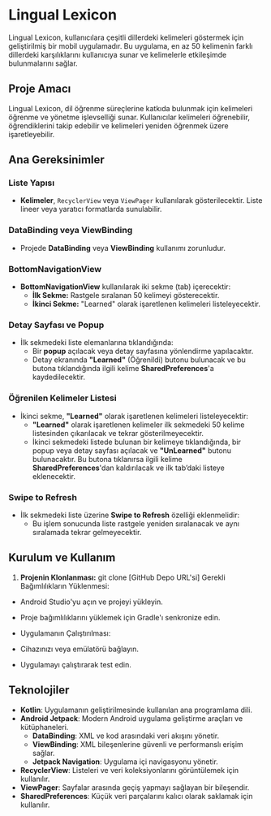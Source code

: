 # Lingual Lexicon

Lingual Lexicon, kullanıcılara çeşitli dillerdeki kelimeleri göstermek için geliştirilmiş bir mobil uygulamadır. Bu uygulama, en az 50 kelimenin farklı dillerdeki karşılıklarını kullanıcıya sunar ve kelimelerle etkileşimde bulunmalarını sağlar.

## Proje Amacı
Lingual Lexicon, dil öğrenme süreçlerine katkıda bulunmak için kelimeleri öğrenme ve yönetme işlevselliği sunar. Kullanıcılar kelimeleri öğrenebilir, öğrendiklerini takip edebilir ve kelimeleri yeniden öğrenmek üzere işaretleyebilir.

## Ana Gereksinimler

### Liste Yapısı
- **Kelimeler**, `RecyclerView` veya `ViewPager` kullanılarak gösterilecektir. Liste lineer veya yaratıcı formatlarda sunulabilir.

### DataBinding veya ViewBinding
- Projede **DataBinding** veya **ViewBinding** kullanımı zorunludur.

### BottomNavigationView
- **BottomNavigationView** kullanılarak iki sekme (tab) içerecektir:
    - **İlk Sekme:** Rastgele sıralanan 50 kelimeyi gösterecektir.
    - **İkinci Sekme:** "Learned" olarak işaretlenen kelimeleri listeleyecektir.

### Detay Sayfası ve Popup
- İlk sekmedeki liste elemanlarına tıklandığında:
    - Bir **popup** açılacak veya detay sayfasına yönlendirme yapılacaktır.
    - Detay ekranında **"Learned"** (Öğrenildi) butonu bulunacak ve bu butona tıklandığında ilgili kelime **SharedPreferences**'a kaydedilecektir.

### Öğrenilen Kelimeler Listesi
- İkinci sekme, **"Learned"** olarak işaretlenen kelimeleri listeleyecektir:
    - **"Learned"** olarak işaretlenen kelimeler ilk sekmedeki 50 kelime listesinden çıkarılacak ve tekrar gösterilmeyecektir.
    - İkinci sekmedeki listede bulunan bir kelimeye tıklandığında, bir popup veya detay sayfası açılacak ve **"UnLearned"** butonu bulunacaktır. Bu butona tıklanırsa ilgili kelime **SharedPreferences**'dan kaldırılacak ve ilk tab’daki listeye eklenecektir.

### Swipe to Refresh
- İlk sekmedeki liste üzerine **Swipe to Refresh** özelliği eklenmelidir:
    - Bu işlem sonucunda liste rastgele yeniden sıralanacak ve aynı sıralamada tekrar gelmeyecektir.

## Kurulum ve Kullanım

1. **Projenin Klonlanması:**
   git clone [GitHub Depo URL'si]
   Gerekli Bağımlılıkların Yüklenmesi:

- Android Studio'yu açın ve projeyi yükleyin.
- Proje bağımlılıklarını yüklemek için Gradle'ı senkronize edin.
- Uygulamanın Çalıştırılması:

- Cihazınızı veya emülatörü bağlayın.
- Uygulamayı çalıştırarak test edin.

## Teknolojiler

- **Kotlin**: Uygulamanın geliştirilmesinde kullanılan ana programlama dili.
- **Android Jetpack**: Modern Android uygulama geliştirme araçları ve kütüphaneleri.
    - **DataBinding**: XML ve kod arasındaki veri akışını yönetir.
    - **ViewBinding**: XML bileşenlerine güvenli ve performanslı erişim sağlar.
    - **Jetpack Navigation**: Uygulama içi navigasyonu yönetir.
- **RecyclerView**: Listeleri ve veri koleksiyonlarını görüntülemek için kullanılır.
- **ViewPager**: Sayfalar arasında geçiş yapmayı sağlayan bir bileşendir.
- **SharedPreferences**: Küçük veri parçalarını kalıcı olarak saklamak için kullanılır.